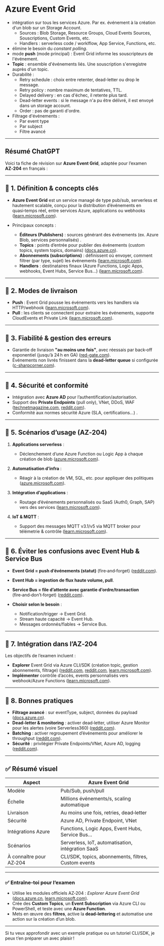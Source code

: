 # Azure Event Grid

- intégration sur tous les services Azure. Par ex. événement à la création d'un blob sur un Storage Account.
  - Sources : Blob Storage, Resource Groups, Cloud Events Sources, Souscriptions, Custom Events, etc.
  - Handlers : serverless code / worklflow, App Service, Functions, etc.
- élimine le besoin du _constant polling_.
- mode **push** (mode principal) : Event Grid informe les souscripteurs de l'événement.
- **Topic** : ensemble d'événements liés. Une souscription s'enregistre auprès d'un topic.
- Durabilité :
  - Retry schedule : choix entre retenter, dead-letter ou drop le message.
  - Retry policy : nombre maximum de tentatives, TTL.
  - Delayed delivery : en cas d'échec, il retente plus tard.
  - Dead-letter events : si le message n'a pu être délivré, il est envoyé dans un storage account.
  - Order : pas de garanti d'ordre.
- Filtrage d'événements :
  - Par event type
  - Par subject
  - Filtre avancé

<hr/>

## Résumé ChatGPT

Voici ta fiche de révision sur **Azure Event Grid**, adaptée pour l’examen **AZ‑204** en français :

---

## 🔹 1. Définition & concepts clés

* **Azure Event Grid** est un service managé de type pub/sub, serverless et hautement scalable, conçu pour la distribution d’événements en quasi‑temps réel, entre services Azure, applications ou webhooks ([learn.microsoft.com][1]).
* Principaux concepts :

  * **Éditeurs (Publishers)** : sources générant des événements (ex. Azure Blob, services personnalisés) .
  * **Topics** : points d’entrée pour publier des événements (custom topics, system topics, domains) ([docs.azure.cn][2]).
  * **Abonnements (subscriptions)** : définissent où envoyer, comment filtrer (par type, sujet) les événements ([learn.microsoft.com][1]).
  * **Handlers** : destinataires finaux (Azure Functions, Logic Apps, webhooks, Event Hubs, Service Bus…) ([learn.microsoft.com][3]).

---

## 🔹 2. Modes de livraison

* **Push** : Event Grid pousse les événements vers les handlers via HTTP/webhook ([learn.microsoft.com][1]).
* **Pull** : les clients se connectent pour extraire les événements, supporte CloudEvents et Private Link ([learn.microsoft.com][1]).

---

## 🔹 3. Fiabilité & gestion des erreurs

* Garantie de livraison **"au moins une fois"**, avec réessais par back‑off exponentiel (jusqu’à 24 h en GA) ([red-gate.com][4]).
* Événements non livrés finissent dans la **dead‑letter queue** si configurée ([c-sharpcorner.com][5]).

---

## 🔹 4. Sécurité et conformité

* Intégration avec **Azure AD** pour l’authentification/autorisation.
* Support des **Private Endpoints** (pull only), VNet, DDoS, WAF ([technetmagazine.com][6], [reddit.com][7]).
* Conformité aux normes sécurité Azure (SLA, certifications...) .

---

## 🔹 5. Scénarios d’usage (AZ‑204)

1. **Applications serverless** :

   * Déclenchement d’une Azure Function ou Logic App à chaque création de blob ([azure.microsoft.com][8]).
2. **Automatisation d’infra** :

   * Réagir à la création de VM, SQL, etc. pour appliquer des politiques ([azure.microsoft.com][8]).
3. **Intégration d’applications** :

   * Routage d’événements personnalisés ou SaaS (Auth0, Graph, SAP) vers des services ([learn.microsoft.com][3]).
4. **IoT & MQTT** :

   * Support des messages MQTT v3.1/v5 via MQTT broker pour télémetrie & contrôle ([learn.microsoft.com][1]).

---

## 🔹 6. Éviter les confusions avec Event Hub & Service Bus

* **Event Grid = push d’événements (statut)** (fire‑and‑forget) ([reddit.com][9]).
* **Event Hub = ingestion de flux haute volume, pull**.
* **Service Bus = file d’attente avec garantie d’ordre/transaction** (fire‑and‑don’t‑forget) ([reddit.com][9]).
* **Choisir selon le besoin** :

  * Notification/trigger → Event Grid.
  * Stream haute capacité → Event Hub.
  * Messages ordonnés/fiables → Service Bus.

---

## 🔹 7. Intégration dans l’AZ‑204

Les objectifs de l’examen incluent :

* **Explorer** Event Grid via Azure CLI/SDK (création topic, gestion abonnements, filtrage) ([reddit.com][9], [reddit.com][10], [learn.microsoft.com][11]).
* **Implémenter** contrôle d’accès, events personnalisés vers webhook/Azure Functions ([learn.microsoft.com][12]).

---

## 🔹 8. Bonnes pratiques

* **Filtrage avancé** : sur eventType, subject, données du payload ([docs.azure.cn][2]).
* **Dead‑letter & monitoring** : activer dead‑letter, utiliser Azure Monitor pour les alertes (voire Serverless360) ([reddit.com][13]).
* **Batching** : activer regroupement d’événements pour améliorer le throughput ([reddit.com][9]).
* **Sécurité** : privilégier Private Endpoints/VNet, Azure AD, logging ([reddit.com][7]).

---

## ✅ Résumé visuel

| Aspect                  | Azure Event Grid                                     |
| ----------------------- | ---------------------------------------------------- |
| Modèle                  | Pub/Sub, push/pull                                   |
| Échelle                 | Millions événements/s, scaling automatique           |
| Livraison               | Au moins une fois, retries, dead‑letter              |
| Sécurité                | Azure AD, Private Endpoint, VNet                     |
| Intégrations Azure      | Functions, Logic Apps, Event Hubs, Service Bus…      |
| Scénarios               | Serverless, IoT, automatisation, intégration SaaS    |
| À connaître pour AZ‑204 | CLI/SDK, topics, abonnements, filtres, Custom events |

---

### ✅ Entraîne-toi pour l’examen

* Utilise les modules officiels AZ‑204 : *Explorer Azure Event Grid* ([docs.azure.cn][2], [learn.microsoft.com][14]).
* Crée des **Custom Topics**, un **Event Subscription** via Azure CLI ou PowerShell, et teste avec une **Azure Function**.
* Mets en œuvre des **filtres**, active la **dead‑lettering** et automatise une action sur la création d’un blob.

---

Si tu veux approfondir avec un exemple pratique ou un tutoriel CLI/SDK, je peux t’en préparer un avec plaisir !

[1]: https://learn.microsoft.com/fr-fr/azure/event-grid/overview?utm_source=chatgpt.com "Présentation d’Azure Event Grid - Azure Event Grid | Microsoft Learn"
[2]: https://docs.azure.cn/en-us/event-grid/overview?utm_source=chatgpt.com "Introduction to Azure Event Grid - Azure Event Grid | Azure Docs"
[3]: https://learn.microsoft.com/en-us/azure//event-grid/overview?utm_source=chatgpt.com "Overview - Azure Event Grid | Microsoft Learn"
[4]: https://www.red-gate.com/simple-talk/cloud/platform-as-a-service/introduction-azure-event-grid/?utm_source=chatgpt.com "An Introduction to Azure Event Grid - Simple Talk"
[5]: https://www.c-sharpcorner.com/article/understanding-azure-event-grid/?utm_source=chatgpt.com "Understanding Azure Event Grid"
[6]: https://www.technetmagazine.com/master-solutions-azure-event-grid/?utm_source=chatgpt.com "Master Event-Driven Solutions with Azure Event Grid: Setup, Best Practices, and Use Cases"
[7]: https://www.reddit.com/r/AZURE/comments/1dpnqi5?utm_source=chatgpt.com "Event Grid / Eventhub Security"
[8]: https://azure.microsoft.com/fr-fr/products/event-grid?utm_source=chatgpt.com "Azure Event Grid – Gestionnaire d’événements | Microsoft Azure"
[9]: https://www.reddit.com/r/AZURE/comments/xwh5xs?utm_source=chatgpt.com "Confused when to use Event Grid, Event Hub and Service Hub"
[10]: https://www.reddit.com/r/AZURE/comments/zrdmcu?utm_source=chatgpt.com "event grid vs event hubs for event driven microservices"
[11]: https://learn.microsoft.com/fr-fr/credentials/certifications/resources/study-guides/az-204?utm_source=chatgpt.com "Guide d’étude pour l’examen AZ-204 : Développement de solutions pour Microsoft Azure | Microsoft Learn"
[12]: https://learn.microsoft.com/fr-fr/azure/event-grid/?utm_source=chatgpt.com "Documentation Azure Event Grid | Microsoft Learn"
[13]: https://www.reddit.com/r/AZURE/comments/zqgcld?utm_source=chatgpt.com "How to monitor Azure Event Grid on multiple metrics at no extra cost?"
[14]: https://learn.microsoft.com/fr-fr/training/paths/az-204-develop-event-based-solutions/?utm_source=chatgpt.com "AZ-204 : Développer de solutions basées sur les événements - Training | Microsoft Learn"


